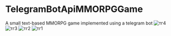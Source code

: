 # TelegramBotApiMMORPGGame
A small text-based MMORPG game implemented using a telegram bot
![тг4](https://github.com/Dorem1x/TelegramBotApiMMORPGGame/assets/114832409/a7d1b99a-9d6e-48a1-b471-b08b8edc5e6a)
![тг3](https://github.com/Dorem1x/TelegramBotApiMMORPGGame/assets/114832409/6f75b1bd-c83d-493b-b3a5-affc417a8e05)
![тг2](https://github.com/Dorem1x/TelegramBotApiMMORPGGame/assets/114832409/9248c390-27d4-4a6a-b1d7-c7e912c50e08)
![тг1](https://github.com/Dorem1x/TelegramBotApiMMORPGGame/assets/114832409/bb49c0fc-d74f-4a73-ac78-e8e703a66f57)
